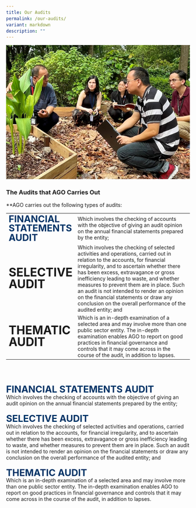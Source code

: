 ```yaml
---
title: Our Audits
permalink: /our-audits/
variant: markdown
description: ""
---
```

![](/images/our_audit.png)

### The Audits that AGO Carries Out
**AGO carries out the following types of audits:


<table cellspacing="0" cellpadding="0" border="0" style="width: 100%;">
<tbody>
<tr>
	<td width="30%"><span style="font-size:1.6rem; font-weight:bold; line-height: 1; margin-top: 20px; color: #003366;">FINANCIAL STATEMENTS AUDIT</span></td>
<td>Which involves the checking of accounts with the objective of giving an audit opinion on the annual financial statements prepared by the entity;</td>
</tr>
	<tr>
	<td style="border: none;"><span style="font-size:2rem; font-weight:bold; line-height: 1; margin-top: 20px;">SELECTIVE AUDIT</span></td>
<td style="border: none;">Which involves the checking of selected activities and operations, carried out in relation to the accounts, for financial irregularity, and to ascertain whether there has been excess, extravagance or gross inefficiency leading to waste, and whether measures to prevent them are in place. Such an audit is not intended to render an opinion on the financial statements or draw any conclusion on the overall performance of the audited entity; and</td>
</tr>
	<tr>
	<td><span style="font-size:2rem; font-weight:bold; line-height: 1; margin-top: 20px;">THEMATIC AUDIT</span></td>
<td>Which is an in-depth examination of a selected area and may involve more than one public sector entity. The in-depth examination enables AGO to report on good practices in financial governance and controls that it may come across in the course of the audit, in addition to lapses.</td>
</tr>
</tbody>
</table>

<br>
<br>

<style>
  .test-class {
    font-size: 1.6rem;
    font-weight: bold;
    line-height: 1;
    margin-top: 20px;
    color: #003366;
  }

  @media only screen and (max-width: 600px) {
    .test-class {
      font-size: 1rem;
    }
  }
</style>

<div class="row is-multiline padding--bottom--lg">
	<div class="row">
	<div class="col is-one-third test-class">FINANCIAL STATEMENTS AUDIT</div>
		<div class="col is-two-third">Which involves the checking of accounts with the objective of giving an audit opinion on the annual financial statements prepared by the entity;</div>
</div>
<div class="row">
	<div class="col is-one-third test-class">SELECTIVE AUDIT</div>
		<div class="col is-two-third">Which involves the checking of selected activities and operations, carried out in relation to the accounts, for financial irregularity, and to ascertain whether there has been excess, extravagance or gross inefficiency leading to waste, and whether measures to prevent them are in place. Such an audit is not intended to render an opinion on the financial statements or draw any conclusion on the overall performance of the audited entity; and</div>
</div>
	
<div class="row">
	<div class="col is-one-third test-class">THEMATIC AUDIT</div>
		<div class="col is-two-third">Which is an in-depth examination of a selected area and may involve more than one public sector entity. The in-depth examination enables AGO to report on good practices in financial governance and controls that it may come across in the course of the audit, in addition to lapses.</div>
</div>
	</div>